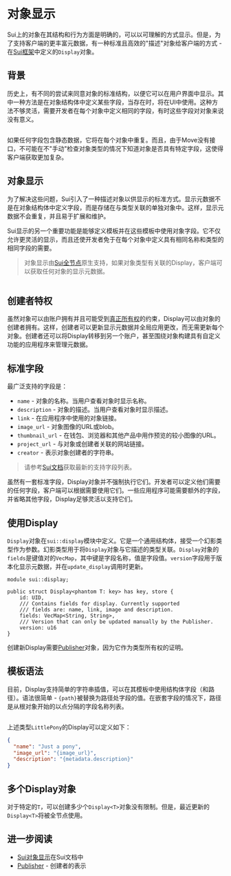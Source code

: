 # 对象显示

Sui上的对象在其结构和行为方面是明确的，可以以可理解的方式显示。但是，为了支持客户端的更丰富元数据，有一种标准且高效的"描述"对象给客户端的方式 - 在[Sui框架](./sui-framework)中定义的`Display`对象。

## 背景

历史上，有不同的尝试来同意对象的标准结构，以便它可以在用户界面中显示。其中一种方法是在对象结构体中定义某些字段，当存在时，将在UI中使用。这种方法不够灵活，需要开发者在每个对象中定义相同的字段，有时这些字段对对象来说没有意义。

```move file=packages/samples/sources/programmability/display.move anchor=background

```

如果任何字段包含静态数据，它将在每个对象中重复。而且，由于Move没有接口，不可能在不"手动"检查对象类型的情况下知道对象是否具有特定字段，这使得客户端获取更加复杂。

## 对象显示

为了解决这些问题，Sui引入了一种描述对象以供显示的标准方式。显示元数据不是在对象结构体中定义字段，而是存储在与类型关联的单独对象中。这样，显示元数据不会重复，并且易于扩展和维护。

Sui显示的另一个重要功能是能够定义模板并在这些模板中使用对象字段。它不仅允许更灵活的显示，而且还使开发者免于在每个对象中定义具有相同名称和类型的相同字段的需要。

> 对象显示由[Sui全节点](https://docs.sui.io/guides/operator/sui-full-node)原生支持，如果对象类型有关联的Display，客户端可以获取任何对象的显示元数据。

```move file=packages/samples/sources/programmability/display.move anchor=hero

```

## 创建者特权

虽然对象可以由账户拥有并且可能受到[真正所有权](./../object/ownership#account-owner-or-single-owner)的约束，Display可以由对象的创建者拥有。这样，创建者可以更新显示元数据并全局应用更改，而无需更新每个对象。创建者还可以将Display转移到另一个账户，甚至围绕对象构建具有自定义功能的应用程序来管理元数据。

## 标准字段

最广泛支持的字段是：

- `name` - 对象的名称。当用户查看对象时显示名称。
- `description` - 对象的描述。当用户查看对象时显示描述。
- `link` - 在应用程序中使用的对象链接。
- `image_url` - 对象图像的URL或blob。
- `thumbnail_url` - 在钱包、浏览器和其他产品中用作预览的较小图像的URL。
- `project_url` - 与对象或创建者关联的网站链接。
- `creator` - 表示对象创建者的字符串。

> 请参考[Sui文档](https://docs.sui.io/standards/display)获取最新的支持字段列表。

虽然有一套标准字段，Display对象并不强制执行它们。开发者可以定义他们需要的任何字段，客户端可以根据需要使用它们。一些应用程序可能需要额外的字段，并省略其他字段，Display足够灵活以支持它们。

## 使用Display

`Display`对象在`sui::display`模块中定义。它是一个通用结构体，接受一个幻影类型作为参数。幻影类型用于将`Display`对象与它描述的类型关联。`Display`对象的`fields`是键值对的`VecMap`，其中键是字段名称，值是字段值。`version`字段用于版本化显示元数据，并在`update_display`调用时更新。

```move
module sui::display;

public struct Display<phantom T: key> has key, store {
    id: UID,
    /// Contains fields for display. Currently supported
    /// fields are: name, link, image and description.
    fields: VecMap<String, String>,
    /// Version that can only be updated manually by the Publisher.
    version: u16
}
```

创建新Display需要[Publisher](./publisher)对象，因为它作为类型所有权的证明。

## 模板语法

目前，Display支持简单的字符串插值，可以在其模板中使用结构体字段（和路径）。语法很简单 - `{path}`被替换为路径处字段的值。在嵌套字段的情况下，路径是从根对象开始的以点分隔的字段名称列表。

```move file=packages/samples/sources/programmability/display.move anchor=nested

```

上述类型`LittlePony`的Display可以定义如下：

```json
{
  "name": "Just a pony",
  "image_url": "{image_url}",
  "description": "{metadata.description}"
}
```

## 多个Display对象

对于特定的`T`，可以创建多少个`Display<T>`对象没有限制。但是，最近更新的`Display<T>`将被全节点使用。

## 进一步阅读

- [Sui对象显示](https://docs.sui.io/standards/display)在Sui文档中
- [Publisher](./publisher) - 创建者的表示